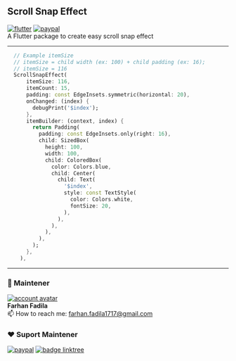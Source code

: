 ## Scroll Snap Effect
[![flutter][]][web flutter] [![paypal][]][paypal account] <br>
A Flutter package to create easy scroll snap effect 

---

```dart
  // Example itemSize
  // itemSize = child width (ex: 100) + child padding (ex: 16);
  // itemSize = 116
  ScrollSnapEffect(
      itemSize: 116,
      itemCount: 15,
      padding: const EdgeInsets.symmetric(horizontal: 20),
      onChanged: (index) {
        debugPrint('$index');
      },
      itemBuilder: (context, index) {
        return Padding(
          padding: const EdgeInsets.only(right: 16),
          child: SizedBox(
            height: 100,
            width: 100,
            child: ColoredBox(
              color: Colors.blue,
              child: Center(
                child: Text(
                  '$index',
                  style: const TextStyle(
                    color: Colors.white,
                    fontSize: 20,
                  ),
                ),
              ),
            ),
          ),
        );
      },
    ),
```

---

### 🚧 Maintener 
[![account avatar][]][github account] <br>
**Farhan Fadila**<br>
📫 How to reach me: farhan.fadila1717@gmail.com

### ❤️ Suport Maintener
[![paypal][]][paypal account] [![badge linktree][]][linktree account]

[flutter]: https://img.shields.io/badge/Platform-Flutter-02569B?logo=flutter
[web flutter]: https://flutter.dev
[paypal]: https://img.shields.io/badge/Donate-PayPal-00457C?logo=paypal
[paypal account]: https://www.paypal.me/farhanfadila1717
[account avatar]: https://avatars.githubusercontent.com/u/43161050?s=80
[github account]: https://github.com/farhanfadila1717
[badge linktree]: https://img.shields.io/badge/Linktree-farhanfadila-orange
[linktree account]: https://linktr.ee/farhanfadila
[github]: https://github.com/farhanfadila1717/card_loading
